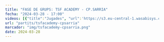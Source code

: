 ```yaml
---
title: "FASE DE GRUPS: TSF ACADEMY - CP.SARRIA"
fecha: "2024-03-28 - 17:00"
videos: [{"title":"Jugades", "url":'https://s3.eu-central-1.wasabisys.com/cpsarria/T23-24/mic2024/mic20240328-tsfacademy-cpsarria.mp4'}]
url: "partits/tsfacademy-cpsarria"
marcador: "img/tsfacademy-cpsarria.png"
date: 2024-03-28
---
```


